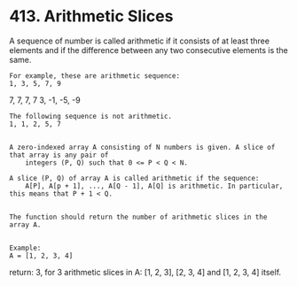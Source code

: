 # 413. Arithmetic Slices

A sequence of number is called arithmetic if it consists of at least three elements and if
        the difference between any two consecutive elements is the same.

    For example, these are arithmetic sequence:
    1, 3, 5, 7, 9
7, 7, 7, 7
3, -1, -5, -9

    The following sequence is not arithmetic.
    1, 1, 2, 5, 7
    

    A zero-indexed array A consisting of N numbers is given. A slice of that array is any pair of
        integers (P, Q) such that 0 <= P < Q < N.

    A slice (P, Q) of array A is called arithmetic if the sequence:
        A[P], A[p + 1], ..., A[Q - 1], A[Q] is arithmetic. In particular, this means that P + 1 < Q.
    

    The function should return the number of arithmetic slices in the array A. 
    

    Example:
    A = [1, 2, 3, 4]

return: 3, for 3 arithmetic slices in A: [1, 2, 3], [2, 3, 4] and [1, 2, 3, 4] itself.